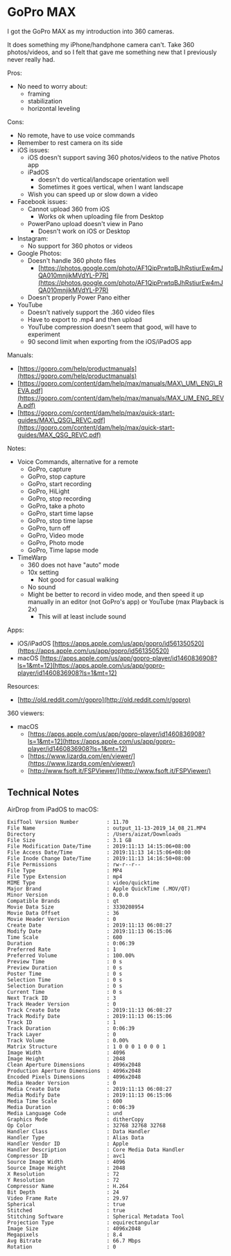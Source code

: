 # GoPro MAX

I got the GoPro MAX as my introduction into 360 cameras.

It does something my iPhone/handphone camera can't. Take 360 photos/videos, and so I felt that gave me something new that I previously never really had.

Pros:

* No need to worry about:
  * framing
  * stabilization
  * horizontal leveling

Cons:

* No remote, have to use voice commands
* Remember to rest camera on its side
* iOS issues:
  * iOS doesn't support saving 360 photos/videos to the native Photos app
  * iPadOS
    *  doesn't do vertical/landscape orientation well
      * Sometimes it goes vertical, when I want landscape
  * Wish you can speed up or slow down a video
* Facebook issues:
  * Cannot upload 360 from iOS
    * Works ok when uploading file from Desktop
  * PowerPano upload doesn't view in Pano
    * Doesn't work on iOS or Desktop 
* Instagram:
  * No support for 360 photos or videos
* Google Photos:
  * Doesn't handle 360 photo files
    * [https://photos.google.com/photo/AF1QipPrwtqBJhRstiurEw4mJQA010mnjikMVdYL-P7R](https://photos.google.com/photo/AF1QipPrwtqBJhRstiurEw4mJQA010mnjikMVdYL-P7R)
  * Doesn't properly Power Pano either
* YouTube
  * Doesn't natively support the .360 video files
  * Have to export to .mp4 and then upload
  * YouTube compression doesn't seem that good, will have to experiment
  * 90 second limit when exporting from the iOS/iPadOS app 

Manuals:

* [https://gopro.com/help/productmanuals](https://gopro.com/help/productmanuals)
* [https://gopro.com/content/dam/help/max/manuals/MAX\_UM\_ENG\_REVA.pdf](https://gopro.com/content/dam/help/max/manuals/MAX_UM_ENG_REVA.pdf)
* [https://gopro.com/content/dam/help/max/quick-start-guides/MAX\_QSG\_REVC.pdf](https://gopro.com/content/dam/help/max/quick-start-guides/MAX_QSG_REVC.pdf)

Notes:

* Voice Commands, alternative for a remote
  * GoPro, capture
  * GoPro, stop capture
  * GoPro, start recording
  * GoPro, HiLight
  * GoPro, stop recording
  * GoPro, take a photo
  * GoPro, start time lapse
  * GoPro, stop time lapse
  * GoPro, turn off
  * GoPro, Video mode
  * GoPro, Photo mode
  * GoPro, Time lapse mode
* TimeWarp
  * 360 does not have "auto" mode
  * 10x setting
    * Not good for casual walking
  * No sound
  * Might be better to record in video mode, and then speed it up manually in an editor \(not GoPro's app\) or YouTube \(max Playback is 2x\)
    * This will at least include sound

Apps:

* iOS/iPadOS [https://apps.apple.com/us/app/gopro/id561350520](https://apps.apple.com/us/app/gopro/id561350520)
* macOS [https://apps.apple.com/us/app/gopro-player/id1460836908?ls=1&mt=12](https://apps.apple.com/us/app/gopro-player/id1460836908?ls=1&mt=12)

Resources:

* [http://old.reddit.com/r/gopro](http://old.reddit.com/r/gopro)

360 viewers:

* macOS
  * [https://apps.apple.com/us/app/gopro-player/id1460836908?ls=1&mt=12](https://apps.apple.com/us/app/gopro-player/id1460836908?ls=1&mt=12)
  * [https://www.lizardq.com/en/viewer/](https://www.lizardq.com/en/viewer/)
  * [http://www.fsoft.it/FSPViewer/](http://www.fsoft.it/FSPViewer/)

## Technical Notes

AirDrop from iPadOS to macOS:

```text
ExifTool Version Number         : 11.70
File Name                       : output_11-13-2019_14_08_21.MP4
Directory                       : /Users/aizat/Downloads
File Size                       : 3.1 GB
File Modification Date/Time     : 2019:11:13 14:15:06+08:00
File Access Date/Time           : 2019:11:13 14:15:06+08:00
File Inode Change Date/Time     : 2019:11:13 14:16:50+08:00
File Permissions                : rw-r--r--
File Type                       : MP4
File Type Extension             : mp4
MIME Type                       : video/quicktime
Major Brand                     : Apple QuickTime (.MOV/QT)
Minor Version                   : 0.0.0
Compatible Brands               : qt
Movie Data Size                 : 3330208954
Movie Data Offset               : 36
Movie Header Version            : 0
Create Date                     : 2019:11:13 06:08:27
Modify Date                     : 2019:11:13 06:15:06
Time Scale                      : 600
Duration                        : 0:06:39
Preferred Rate                  : 1
Preferred Volume                : 100.00%
Preview Time                    : 0 s
Preview Duration                : 0 s
Poster Time                     : 0 s
Selection Time                  : 0 s
Selection Duration              : 0 s
Current Time                    : 0 s
Next Track ID                   : 3
Track Header Version            : 0
Track Create Date               : 2019:11:13 06:08:27
Track Modify Date               : 2019:11:13 06:15:06
Track ID                        : 1
Track Duration                  : 0:06:39
Track Layer                     : 0
Track Volume                    : 0.00%
Matrix Structure                : 1 0 0 0 1 0 0 0 1
Image Width                     : 4096
Image Height                    : 2048
Clean Aperture Dimensions       : 4096x2048
Production Aperture Dimensions  : 4096x2048
Encoded Pixels Dimensions       : 4096x2048
Media Header Version            : 0
Media Create Date               : 2019:11:13 06:08:27
Media Modify Date               : 2019:11:13 06:15:06
Media Time Scale                : 600
Media Duration                  : 0:06:39
Media Language Code             : und
Graphics Mode                   : ditherCopy
Op Color                        : 32768 32768 32768
Handler Class                   : Data Handler
Handler Type                    : Alias Data
Handler Vendor ID               : Apple
Handler Description             : Core Media Data Handler
Compressor ID                   : avc1
Source Image Width              : 4096
Source Image Height             : 2048
X Resolution                    : 72
Y Resolution                    : 72
Compressor Name                 : H.264
Bit Depth                       : 24
Video Frame Rate                : 29.97
Spherical                       : true
Stitched                        : true
Stitching Software              : Spherical Metadata Tool
Projection Type                 : equirectangular
Image Size                      : 4096x2048
Megapixels                      : 8.4
Avg Bitrate                     : 66.7 Mbps
Rotation                        : 0
```

